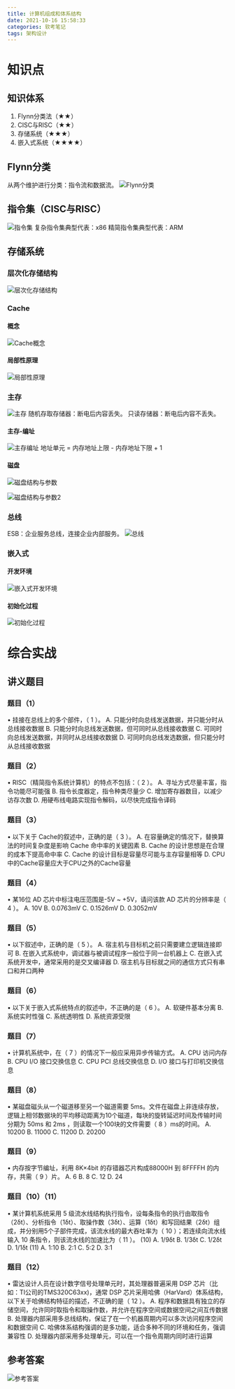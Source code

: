 ```yaml
---
title: 计算机组成和体系结构
date: 2021-10-16 15:58:33
categories: 软考笔记
tags: 架构设计
---
```



# 知识点

## 知识体系
1. Flynn分类法（★★）
2. CISC与RISC（★★）
3. 存储系统（★★★）
4. 嵌入式系统（★★★★）

## Flynn分类
从两个维护进行分类：指令流和数据流。
![Flynn分类](/images/系统架构师/计算机组成和体系结构-Flynn.png)

<!--more-->

## 指令集（CISC与RISC）
![指令集](/images/系统架构师/计算机组成和体系结构-指令集.png)
复杂指令集典型代表：x86
精简指令集典型代表：ARM

## 存储系统
### 层次化存储结构
![层次化存储结构](/images/系统架构师/计算机组成和体系结构-层次化存储结构.png)

### Cache
#### 概念
![Cache概念](/images/系统架构师/计算机组成和体系结构-Cache概念.png)

#### 局部性原理
![局部性原理](/images/系统架构师/计算机组成和体系结构-局部性原理.png)

### 主存
![主存](/images/系统架构师/计算机组成和体系结构-主存.png)
随机存取存储器：断电后内容丢失。
只读存储器：断电后内容不丢失。

#### 主存-编址
![主存编址](/images/系统架构师/计算机组成和体系结构-主存编址.png)
地址单元 = 内存地址上限 - 内存地址下限 + 1

#### 磁盘
![磁盘结构与参数](/images/系统架构师/计算机组成和体系结构-磁盘结构与参数.png)

![磁盘结构与参数2](/images/系统架构师/计算机组成和体系结构-磁盘结构与参数2.png)

### 总线
ESB：企业服务总线，连接企业内部服务。
![总线](/images/系统架构师/计算机组成和体系结构-总线.png)

### 嵌入式
#### 开发环境
![嵌入式开发环境](/images/系统架构师/计算机组成和体系结构-嵌入式开发环境.png)
#### 初始化过程
![初始化过程](/images/系统架构师/计算机组成和体系结构-嵌入式初始化过程.png)


# 综合实战 
## 讲义题目
### 题目（1）
• 挂接在总线上的多个部件，（ 1 ）。
A. 只能分时向总线发送数据，并只能分时从总线接收数据
B. 只能分时向总线发送数据，但可同时从总线接收数据
C. 可同时向总线发送数据，并同时从总线接收数据
D. 可同时向总线发选数据，但只能分时从总线接收数据

### 题目（2）
• RISC（精简指令系统计算机）的特点不包括：（ 2 ）。
A. 寻址方式尽量丰富，指令功能尽可能强
B. 指令长度器定，指令种类尽量少
C. 增加寄存器数目，以减少访存次数
D. 用硬布线电路实现指令解码，以尽快完成指令译码

### 题目（3）
• 以下关于 Cache的叙述中，正确的是（ 3 ）。
A. 在容量确定的情况下，替换算法的时间复杂度是影响 Cache 命中率的关键因素
B. Cache 的设计思想是在合理的成本下提高命中率
C. Cache 的设计目标是容量尽可能与主存容量相等
D. CPU中的Cache容量应大于CPU之外的Cache容量

### 题目（4）
• 某16位 AD 芯片中标注电压范围是-5V ~ +5V，请问该款 AD 芯片的分辨率是（ 4 ）。
A. 10V      B. 0.0763mV     C. 0.1526mV     D. 0.3052mV 

### 题目（5）
• 以下叙述中，正确的是（ 5 ）。
A. 宿主机与目标机之前只需要建立逻辑连接即可
B. 在嵌入式系统中，调试器与被调试程序一般位于同一台机器上
C. 在嵌入式系统开发中，通常采用的是交叉编译器
D. 宿主机与目标就之间的通信方式只有串口和并口两种

### 题目（6）
• 以下关于嵌入式系统特点的叙述中，不正确的是（ 6 ）。
A. 软硬件基本分离       B. 系统实时性强     C. 系统透明性       D. 系统资源受限

### 题目（7）
• 计算机系统中，在（ 7 ）的情况下一般应采用异步传输方式。
A. CPU 访问内存     B. CPU I/O 接口交换信息     C. CPU PCI 总线交换信息     D. I/O 接口与打印机交换信息

### 题目（8）
• 某磁盘磁头从一个磁道移至另一个磁道需要 5ms。文件在磁盘上非连续存放，逻辑上相邻数据块的平均移动距离为10个磁道，每块的旋转延迟时间及传输时间分期为 50ms 和 2ms ，则读取一个100块的文件需要（ 8 ）ms的时间。
A. 10200        B. 11000        C. 11200        D. 20200 

### 题目（9）
• 内存按字节编址，利用 8K×4bit 的存错器芯片构成88000H 到 8FFFFH 的内存，共需（ 9 ）片。
A. 6        B. 8        C. 12       D. 24 

### 题目（10）（11）
• 某计算机系统采用 5 级流水线结构执行指令，设每条指令的执行由取指令（2δt）、分析指令（1δt）、取操作数（3δt）、运算（1δt）和写回结果（2δt）组成，并分别用5个子部件完成，该流水线的最大吞吐率为（ 10 ）；若连续向流水线输入 10 条指令，则该流水线的加速比为（ 11 ）。
(10) A. 1/9δt        B. 1/3δt        C. 1/2δt        D. 1/1δt
(11) A. 1:10     B. 2:1      C. 5:2      D. 3:1

### 题目（12）
• 雷达设计人员在设计数字信号处理单元时，其处理器普遍采用 DSP 芯片（比如：TI公司的TMS320C63xx)，通常 DSP 芯片采用哈佛（HarVard）体系结构，以下关于哈佛结构特征的描述，不正确的是（ 12 ）。
A. 程序和数据具有独立的存储空间，允许同时取指令和取操作数，并允许在程序空间或数据空间之间互传数据
B. 处理器内部采用多总线结构，保证了在一个机器周期内可以多次访问程序空间和数据空间
C. 哈佛体系结构强调的是多功能，适合多种不同的环境和任务，强调兼容性
D. 处理器内部采用多处理单元，可以在一个指令周期内同时进行运算


## 参考答案
![参考答案](/images/系统架构师/计算机组成和体系结构-参考答案.png)